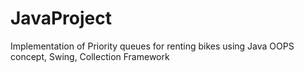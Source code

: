 # JavaProject
Implementation of Priority queues for renting bikes using Java OOPS concept, Swing, Collection Framework
